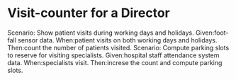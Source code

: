 # Visit-counter for a Director

Scenario: Show patient visits during working days and holidays.
  Given:foot-fall sensor data.
  When:patient visits on both working days and holidays.
  Then:count the number of patients visited.
Scenario: Compute parking slots to reserve for visiting specialists.
  Given:hospital staff attendance system data.
  When:specialists visit.
  Then:increse the count and compute parking slots.
